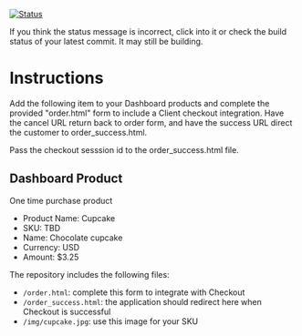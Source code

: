 [![Status](https://img.shields.io/badge/status-SUBMITTABLE%20COMMIT:%20e238dbdda15f4d641c8f8a6c85b29d6dae328963-brightgreen.svg)](https://github.com/andremcb/bakery_scaffold_AApE3fQi8zR0pcdo/commit/e238dbdda15f4d641c8f8a6c85b29d6dae328963)

































































































































































If you think the status message is incorrect, click into it or check the build status of your latest commit. It may still be building.

# Instructions 

Add the following item to your Dashboard products and complete the provided "order.html" form to include a Client checkout integration. Have the cancel URL return back to order form, and have the success URL direct the customer to order_success.html. 

Pass the checkout sesssion id to the order_success.html file.

## Dashboard Product
One time purchase product
* Product Name: Cupcake
* SKU: TBD
* Name: Chocolate cupcake
* Currency: USD
* Amount: $3.25

The repository includes the following files:
* `/order.html`: complete this form to integrate with Checkout
* `/order_success.html`: the application should redirect here when Checkout is successful
* `/img/cupcake.jpg`: use this image for your SKU
